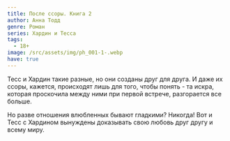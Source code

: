 ```yaml
---
title: После ссоры. Книга 2
author: Анна Тодд
genre: Роман
series: Хардин и Тесса
tags:
  - 18+
image: /src/assets/img/ph_001-1-.webp
have: true
---
```

Тесс и Хардин такие разные, но они созданы друг для друга. И даже их ссоры, кажется, происходят лишь для того, чтобы понять - та искра, которая проскочила между ними при первой встрече, разгорается все больше.

Но разве отношения влюбленных бывают гладкими? Никогда! Вот и Тесс с Хардином вынуждены доказывать свою любовь друг другу и всему миру.
